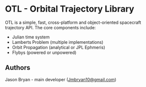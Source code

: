 OTL - Orbital Trajectory Library
================================

OTL is a simple, fast, cross-platform and object-oriented spacecraft trajectory API.
The core components include:

- Julian time system
- Lamberts Problem (multiple implementations)
- Orbit Propagation (analytical or JPL Ephmeris)
- Flybys (powered or unpowered)

Authors
-------

Jason Bryan - main developer (Jmbryan10@gmail.com)

